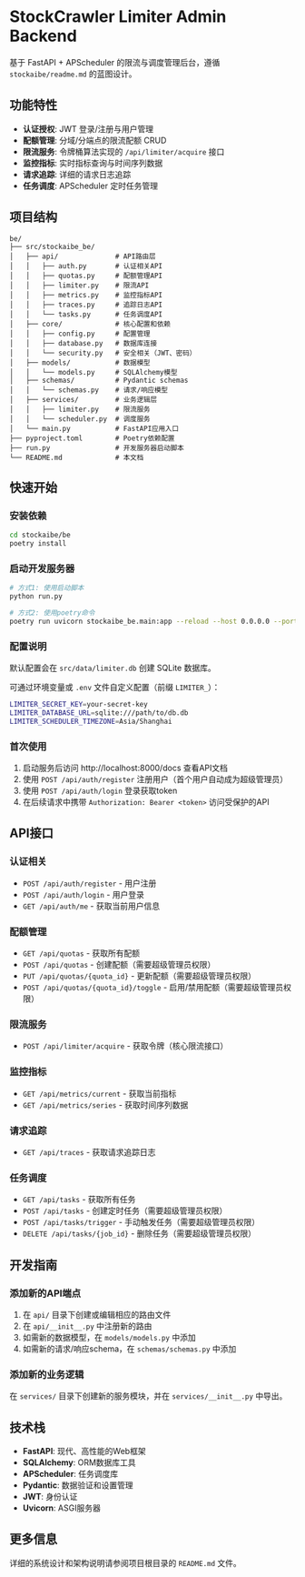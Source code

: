 # StockCrawler Limiter Admin Backend

基于 FastAPI + APScheduler 的限流与调度管理后台，遵循 `stockaibe/readme.md` 的蓝图设计。

## 功能特性

- **认证授权**: JWT 登录/注册与用户管理
- **配额管理**: 分域/分端点的限流配额 CRUD
- **限流服务**: 令牌桶算法实现的 `/api/limiter/acquire` 接口
- **监控指标**: 实时指标查询与时间序列数据
- **请求追踪**: 详细的请求日志追踪
- **任务调度**: APScheduler 定时任务管理

## 项目结构

```
be/
├── src/stockaibe_be/
│   ├── api/              # API路由层
│   │   ├── auth.py       # 认证相关API
│   │   ├── quotas.py     # 配额管理API
│   │   ├── limiter.py    # 限流API
│   │   ├── metrics.py    # 监控指标API
│   │   ├── traces.py     # 追踪日志API
│   │   └── tasks.py      # 任务调度API
│   ├── core/             # 核心配置和依赖
│   │   ├── config.py     # 配置管理
│   │   ├── database.py   # 数据库连接
│   │   └── security.py   # 安全相关（JWT、密码）
│   ├── models/           # 数据模型
│   │   └── models.py     # SQLAlchemy模型
│   ├── schemas/          # Pydantic schemas
│   │   └── schemas.py    # 请求/响应模型
│   ├── services/         # 业务逻辑层
│   │   ├── limiter.py    # 限流服务
│   │   └── scheduler.py  # 调度服务
│   └── main.py           # FastAPI应用入口
├── pyproject.toml        # Poetry依赖配置
├── run.py                # 开发服务器启动脚本
└── README.md             # 本文档
```

## 快速开始

### 安装依赖

```bash
cd stockaibe/be
poetry install
```

### 启动开发服务器

```bash
# 方式1: 使用启动脚本
python run.py

# 方式2: 使用poetry命令
poetry run uvicorn stockaibe_be.main:app --reload --host 0.0.0.0 --port 8000
```

### 配置说明

默认配置会在 `src/data/limiter.db` 创建 SQLite 数据库。

可通过环境变量或 `.env` 文件自定义配置（前缀 `LIMITER_`）：

```bash
LIMITER_SECRET_KEY=your-secret-key
LIMITER_DATABASE_URL=sqlite:///path/to/db.db
LIMITER_SCHEDULER_TIMEZONE=Asia/Shanghai
```

### 首次使用

1. 启动服务后访问 http://localhost:8000/docs 查看API文档
2. 使用 `POST /api/auth/register` 注册用户（首个用户自动成为超级管理员）
3. 使用 `POST /api/auth/login` 登录获取token
4. 在后续请求中携带 `Authorization: Bearer <token>` 访问受保护的API

## API接口

### 认证相关
- `POST /api/auth/register` - 用户注册
- `POST /api/auth/login` - 用户登录
- `GET /api/auth/me` - 获取当前用户信息

### 配额管理
- `GET /api/quotas` - 获取所有配额
- `POST /api/quotas` - 创建配额（需要超级管理员权限）
- `PUT /api/quotas/{quota_id}` - 更新配额（需要超级管理员权限）
- `POST /api/quotas/{quota_id}/toggle` - 启用/禁用配额（需要超级管理员权限）

### 限流服务
- `POST /api/limiter/acquire` - 获取令牌（核心限流接口）

### 监控指标
- `GET /api/metrics/current` - 获取当前指标
- `GET /api/metrics/series` - 获取时间序列数据

### 请求追踪
- `GET /api/traces` - 获取请求追踪日志

### 任务调度
- `GET /api/tasks` - 获取所有任务
- `POST /api/tasks` - 创建定时任务（需要超级管理员权限）
- `POST /api/tasks/trigger` - 手动触发任务（需要超级管理员权限）
- `DELETE /api/tasks/{job_id}` - 删除任务（需要超级管理员权限）

## 开发指南

### 添加新的API端点

1. 在 `api/` 目录下创建或编辑相应的路由文件
2. 在 `api/__init__.py` 中注册新的路由
3. 如需新的数据模型，在 `models/models.py` 中添加
4. 如需新的请求/响应schema，在 `schemas/schemas.py` 中添加

### 添加新的业务逻辑

在 `services/` 目录下创建新的服务模块，并在 `services/__init__.py` 中导出。

## 技术栈

- **FastAPI**: 现代、高性能的Web框架
- **SQLAlchemy**: ORM数据库工具
- **APScheduler**: 任务调度库
- **Pydantic**: 数据验证和设置管理
- **JWT**: 身份认证
- **Uvicorn**: ASGI服务器

## 更多信息

详细的系统设计和架构说明请参阅项目根目录的 `README.md` 文件。
